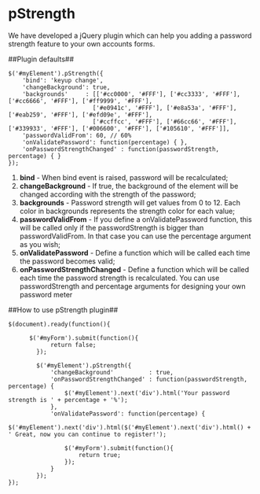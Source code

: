 pStrength
=========
We have developed a jQuery plugin which can help you adding a password strength feature to your own accounts forms.

##Plugin defaults##

```
$('#myElement').pStrength({
    'bind': 'keyup change',
    'changeBackground': true,
    'backgrounds'     : [['#cc0000', '#FFF'], ['#cc3333', '#FFF'], ['#cc6666', '#FFF'], ['#ff9999', '#FFF'],
                        ['#e0941c', '#FFF'], ['#e8a53a', '#FFF'], ['#eab259', '#FFF'], ['#efd09e', '#FFF'],
                        ['#ccffcc', '#FFF'], ['#66cc66', '#FFF'], ['#339933', '#FFF'], ['#006600', '#FFF'], ['#105610', '#FFF']],
    'passwordValidFrom': 60, // 60%
    'onValidatePassword': function(percentage) { },
    'onPasswordStrengthChanged' : function(passwordStrength, percentage) { }
});
```

1. **bind** - When bind event is raised, password will be recalculated;
2. **changeBackground** - If true, the background of the element will be changed according with the strength of the password;
3. **backgrounds** - Password strength will get values from 0 to 12. Each color in backgrounds represents the strength color for each value;
4. **passwordValidFrom** - If you define a onValidatePassword function, this will be called only if the passwordStrength is bigger than passwordValidFrom. In that case you can use the percentage argument as you wish;
5. **onValidatePassword** - Define a function which will be called each time the password becomes valid;
6. **onPasswordStrengthChanged** - Define a function which will be called each time the password strength is recalculated. You can use passwordStrength and percentage arguments for designing your own password meter

##How to use pStrength plugin##

```
$(document).ready(function(){
    
      $('#myForm').submit(function(){
            return false;
        });
    	
        $('#myElement').pStrength({
            'changeBackground'          : true,
            'onPasswordStrengthChanged' : function(passwordStrength, percentage) {
                $('#myElement').next('div').html('Your password strength is ' + percentage + '%');
            },
            'onValidatePassword': function(percentage) {
                $('#myElement').next('div').html($('#myElement').next('div').html() + ' Great, now you can continue to register!');
            	
                $('#myForm').submit(function(){
                    return true;
                });
            }
        });
});
```
